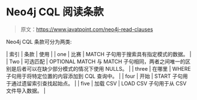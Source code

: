 # Neo4j CQL 阅读条款

> 原文：<https://www.javatpoint.com/neo4j-read-clauses>

Neo4j CQL 条款可分为两类:

| 索引 | 条款 | 使用 |
| one | 比赛 | MATCH 子句用于搜索具有指定模式的数据。 |
| Two | 可选匹配 | OPTIONAL MATCH 与 MATCH 子句相同，两者之间唯一的区别是后者可以在缺少部分模式的情况下使用 NULLS。 |
| three | 在哪里 | WHERE 子句用于将特定位置的内容添加到 CQL 查询中。 |
| four | 开始 | START 子句用于通过遗留索引查找起始点。 |
| five | 加载 CSV | LOAD CSV 子句用于从 CSV 文件导入数据。 |